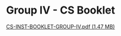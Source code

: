 # Group IV - CS Booklet

[CS-INST-BOOKLET-GROUP-IV.pdf (1.47 MB)](../files/5010b288-1085-488e-9072-28c236ef2ab7.pdf)